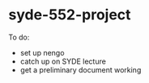 # syde-552-project

To do:
- set up nengo
- catch up on SYDE lecture
- get a preliminary document working
